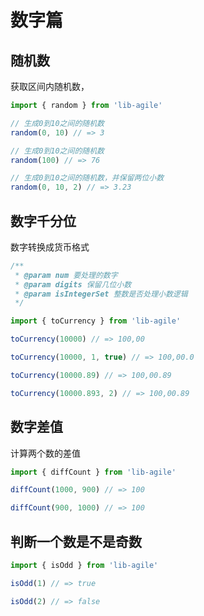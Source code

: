 # 数字篇

## 随机数

获取区间内随机数，

```javascript
import { random } from 'lib-agile'

// 生成0到10之间的随机数
random(0, 10) // => 3

// 生成0到10之间的随机数
random(100) // => 76

// 生成0到10之间的随机数，并保留两位小数
random(0, 10, 2) // => 3.23
```

## 数字千分位

数字转换成货币格式

```javascript
/**
 * @param num 要处理的数字
 * @param digits 保留几位小数
 * @param isIntegerSet 整数是否处理小数逻辑
 */

import { toCurrency } from 'lib-agile'

toCurrency(10000) // => 100,00

toCurrency(10000, 1, true) // => 100,00.0

toCurrency(10000.89) // => 100,00.89

toCurrency(10000.893, 2) // => 100,00.89
```

## 数字差值

计算两个数的差值

```javascript
import { diffCount } from 'lib-agile'

diffCount(1000, 900) // => 100

diffCount(900, 1000) // => 100
```

## 判断一个数是不是奇数

```javascript
import { isOdd } from 'lib-agile'

isOdd(1) // => true

isOdd(2) // => false
```
